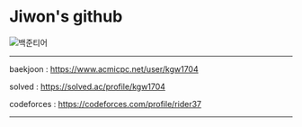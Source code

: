 #           **Jiwon's github**

![백준티어](https://d2gd6pc034wcta.cloudfront.net/tier/13.svg)

---

baekjoon : https://www.acmicpc.net/user/kgw1704

solved : https://solved.ac/profile/kgw1704

codeforces : https://codeforces.com/profile/rider37


---

<!--
**rider37/rider37** is a ✨ _special_ ✨ repository because its `README.md` (this file) appears on your GitHub profile.

Here are some ideas to get you started:

- 🔭 I’m currently working on ...
- 🌱 I’m currently learning ...
- 👯 I’m looking to collaborate on ...
- 🤔 I’m looking for help with ...
- 💬 Ask me about ...
- 📫 How to reach me: ...
- 😄 Pronouns: ...
- ⚡ Fun fact: ...
-->
